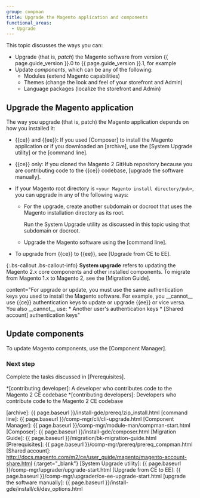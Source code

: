```yaml
---
group: compman
title: Upgrade the Magento application and components
functional_areas:
  - Upgrade
---
```


<!-- Topic variables
{% capture ce %}{{site.data.var.ce}}{% endcapture %}
{% capture ee %}{{site.data.var.ee}}{% endcapture %}
-->

This topic discusses the ways you can:
* Upgrade (that is, *patch*) the Magento software from version {{ page.guide_version }}.0 to {{ page.guide_version }}.1, for example
* Update *components*, which can be any of the following:
  *	Modules (extend Magento capabilities)
  *	Themes (change the look and feel of your storefront and Admin)
  *	Language packages (localize the storefront and Admin)

## Upgrade the Magento application

The way you upgrade (that is, patch) the Magento application depends on how you installed it:

* {{ce}} and {{ee}}: If you used [Composer] to install the Magento application or if you downloaded an [archive], use the [System Upgrade utility] or the [command line].
* {{ce}} only: If you cloned the Magento 2 GitHub repository because you are contributing code to the {{ce}} codebase, [upgrade the software manually].

* If your Magento root directory is `<your Magento install directory/pub>`, you can upgrade in any of the following ways:
  * For the upgrade, create another subdomain or docroot that uses the Magento installation directory as its root.
    
    Run the System Upgrade utility as discussed in this topic using that subdomain or docroot.
  
  *	Upgrade the Magento software using the [command line].
* To upgrade from {{ce}} to {{ee}}, see [Upgrade from CE to EE].

{:.bs-callout .bs-callout-info}
__System upgrade__ refers to updating the Magento 2.x core components and other installed components.
To migrate from Magento 1.x to Magento 2, see the [Migration Guide].

<div class="bs-callout bs-callout-warning" markdown="1">
content="For upgrade or update, you must use the same authentication keys you used to install the Magento software.
For example, you __cannot__ use {{ce}} authentication keys to update or upgrade {{ee}} or vice versa.
You also __cannot__ use:
* Another user's authentication keys
* [Shared account] authentication keys"
</div>

## Update components

To update Magento components, use the [Component Manager].

### Next step

Complete the tasks discussed in [Prerequisites].

<!-- Tooltips -->
*[contributing developer]: A developer who contributes code to the Magento 2 CE codebase
*[contributing developers]: Developers who contribute code to the Magento 2 CE codebase
 
<!-- Link definitions -->
[archive]: {{ page.baseurl }}/install-gde/prereq/zip_install.html
[command line]: {{ page.baseurl }}/comp-mgr/cli/cli-upgrade.html
[Component Manager]: {{ page.baseurl }}/comp-mgr/module-man/compman-start.html
[Composer]: {{ page.baseurl }}/install-gde/composer.html
[Migration Guide]: {{ page.baseurl }}/migration/bk-migration-guide.html
[Prerequisites]: {{ page.baseurl }}/comp-mgr/prereq/prereq_compman.html
[Shared account]: http://docs.magento.com/m2/ce/user_guide/magento/magento-account-share.html
{:target="_blank"}
[System Upgrade utility]: {{ page.baseurl }}/comp-mgr/upgrader/upgrade-start.html
[Upgrade from CE to EE]: {{ page.baseurl }}/comp-mgr/upgrader/ce-ee-upgrade-start.html
[upgrade the software manually]: {{ page.baseurl }}/install-gde/install/cli/dev_options.html